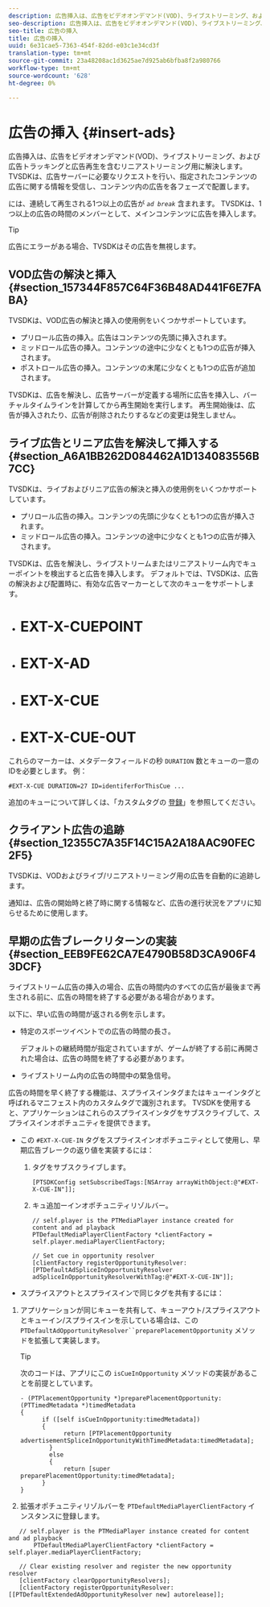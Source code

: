 ```yaml
---
description: 広告挿入は、広告をビデオオンデマンド(VOD)、ライブストリーミング、および広告トラッキングと広告再生を含むリニアストリーミング用に解決します。 TVSDKは、広告サーバーに必要なリクエストを行い、指定されたコンテンツの広告に関する情報を受信し、コンテンツ内の広告を各フェーズで配置します。
seo-description: 広告挿入は、広告をビデオオンデマンド(VOD)、ライブストリーミング、および広告トラッキングと広告再生を含むリニアストリーミング用に解決します。 TVSDKは、広告サーバーに必要なリクエストを行い、指定されたコンテンツの広告に関する情報を受信し、コンテンツ内の広告を各フェーズで配置します。
seo-title: 広告の挿入
title: 広告の挿入
uuid: 6e31cae5-7363-454f-82dd-e03c1e34cd3f
translation-type: tm+mt
source-git-commit: 23a48208ac1d3625ae7d925ab6bfba8f2a980766
workflow-type: tm+mt
source-wordcount: '628'
ht-degree: 0%

---
```



# 広告の挿入 {#insert-ads}

広告挿入は、広告をビデオオンデマンド(VOD)、ライブストリーミング、および広告トラッキングと広告再生を含むリニアストリーミング用に解決します。 TVSDKは、広告サーバーに必要なリクエストを行い、指定されたコンテンツの広告に関する情報を受信し、コンテンツ内の広告を各フェーズで配置します。

には、連続して再生される1つ以上の広告が *`ad break`* 含まれます。 TVSDKは、1つ以上の広告の時間のメンバーとして、メインコンテンツに広告を挿入します。

>[!TIP]
>
>広告にエラーがある場合、TVSDKはその広告を無視します。

## VOD広告の解決と挿入 {#section_157344F857C64F36B48AD441F6E7FABA}

TVSDKは、VOD広告の解決と挿入の使用例をいくつかサポートしています。

* プリロール広告の挿入。広告はコンテンツの先頭に挿入されます。
* ミッドロール広告の挿入。コンテンツの途中に少なくとも1つの広告が挿入されます。
* ポストロール広告の挿入。コンテンツの末尾に少なくとも1つの広告が追加されます。

TVSDKは、広告を解決し、広告サーバーが定義する場所に広告を挿入し、バーチャルタイムラインを計算してから再生開始を実行します。 再生開始後は、広告が挿入されたり、広告が削除されたりするなどの変更は発生しません。

## ライブ広告とリニア広告を解決して挿入する {#section_A6A1BB262D084462A1D134083556B7CC}

TVSDKは、ライブおよびリニア広告の解決と挿入の使用例をいくつかサポートしています。

* プリロール広告の挿入。コンテンツの先頭に少なくとも1つの広告が挿入されます。
* ミッドロール広告の挿入。コンテンツの途中に少なくとも1つの広告が挿入されます。

TVSDKは、広告を解決し、ライブストリームまたはリニアストリーム内でキューポイントを検出すると広告を挿入します。 デフォルトでは、TVSDKは、広告の解決および配置時に、有効な広告マーカーとして次のキューをサポートします。

* # EXT-X-CUEPOINT
* # EXT-X-AD
* # EXT-X-CUE
* # EXT-X-CUE-OUT

これらのマーカーは、メタデータフィールドの秒 `DURATION` 数とキューの一意のIDを必要とします。 例：

```
#EXT-X-CUE DURATION=27 ID=identiferForThisCue ... 
```

追加のキューについて詳しくは、「カスタムタグの [登録](../../tvsdk-3x-ios-prog/ios-3x-advertising/ios-3x-custom-tags-configure/ios-3x-custom-tags-subscribe.md)」を参照してください。

## クライアント広告の追跡 {#section_12355C7A35F14C15A2A18AAC90FEC2F5}

TVSDKは、VODおよびライブ/リニアストリーミング用の広告を自動的に追跡します。

通知は、広告の開始時と終了時に関する情報など、広告の進行状況をアプリに知らせるために使用します。

## 早期の広告ブレークリターンの実装 {#section_EEB9FE62CA7E4790B58D3CA906F43DCF}

ライブストリーム広告の挿入の場合、広告の時間内のすべての広告が最後まで再生される前に、広告の時間を終了する必要がある場合があります。

以下に、早い広告の時間が返される例を示します。

* 特定のスポーツイベントでの広告の時間の長さ。

   デフォルトの継続時間が指定されていますが、ゲームが終了する前に再開された場合は、広告の時間を終了する必要があります。
* ライブストリーム内の広告の時間中の緊急信号。

広告の時間を早く終了する機能は、スプライスインタグまたはキューインタグと呼ばれるマニフェスト内のカスタムタグで識別されます。 TVSDKを使用すると、アプリケーションはこれらのスプライスインタグをサブスクライブして、スプライスインオポチュニティを提供できます。

* この `#EXT-X-CUE-IN` タグをスプライスインオポチュニティとして使用し、早期広告ブレークの返り値を実装するには：

   1. タグをサブスクライブします。

      ```
      [PTSDKConfig setSubscribedTags:[NSArray arrayWithObject:@"#EXT-X-CUE-IN"]];
      ```

   1. キュ追加ーインオポチュニティリゾルバー。

      ```
      // self.player is the PTMediaPlayer instance created for content and ad playback 
      PTDefaultMediaPlayerClientFactory *clientFactory = self.player.mediaPlayerClientFactory; 
      
      // Set cue in opportunity resolver 
      [clientFactory registerOpportunityResolver:[PTDefaultAdSpliceInOpportunityResolver adSpliceInOpportunityResolverWithTag:@"#EXT-X-CUE-IN"]];
      ```

* スプライスアウトとスプライスインで同じタグを共有するには：

1. アプリケーションが同じキューを共有して、キューアウト/スプライスアウトとキューイン/スプライスインを示している場合は、この `PTDefaultAdOpportunityResolver``preparePlacementOpportunity` メソッドを拡張して実装します。

   >[!TIP]
   >
   >次のコードは、アプリにこの `isCueInOpportunity` メソッドの実装があることを前提としています。

   ```
   - (PTPlacementOpportunity *)preparePlacementOpportunity:(PTTimedMetadata *)timedMetadata 
   { 
         if ([self isCueInOpportunity:timedMetadata]) 
         { 
               return [PTPlacementOpportunity advertisementSpliceInOpportunityWithTimedMetadata:timedMetadata]; 
           } 
           else 
           { 
               return [super preparePlacementOpportunity:timedMetadata]; 
         } 
   }
   ```

1. 拡張オポチュニティリゾルバーを `PTDefaultMediaPlayerClientFactory` インスタンスに登録します。

```
   // self.player is the PTMediaPlayer instance created for content and ad playback 
       PTDefaultMediaPlayerClientFactory *clientFactory = self.player.mediaPlayerClientFactory; 
             
   // Clear existing resolver and register the new opportunity resolver 
   [clientFactory clearOpportunityResolvers]; 
   [clientFactory registerOpportunityResolver:[[PTDefaultExtendedAdOpportunityResolver new] autorelease]];
```
